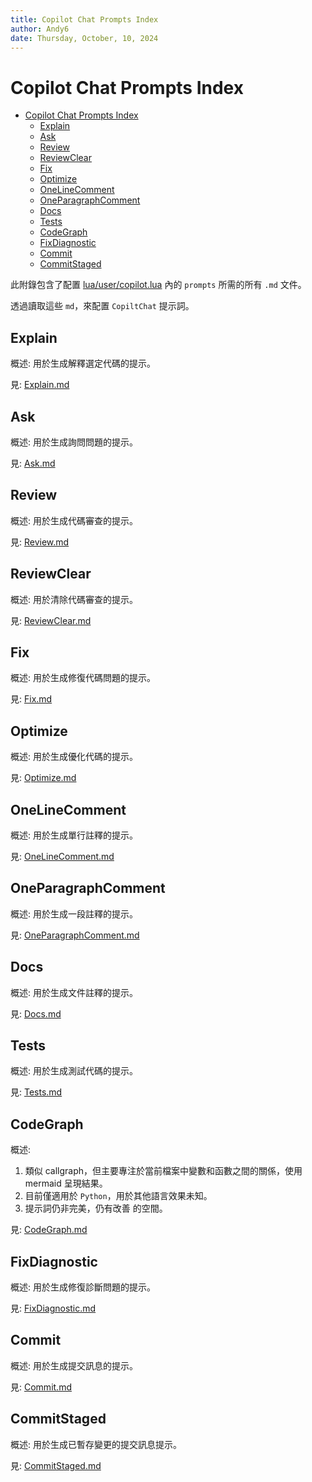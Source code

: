 ```yaml
---
title: Copilot Chat Prompts Index
author: Andy6
date: Thursday, October, 10, 2024
---
```


# Copilot Chat Prompts Index

<!--toc:start-->
- [Copilot Chat Prompts Index](#copilot-chat-prompts-index)
  - [Explain](#explain)
  - [Ask](#ask)
  - [Review](#review)
  - [ReviewClear](#reviewclear)
  - [Fix](#fix)
  - [Optimize](#optimize)
  - [OneLineComment](#onelinecomment)
  - [OneParagraphComment](#oneparagraphcomment)
  - [Docs](#docs)
  - [Tests](#tests)
  - [CodeGraph](#codegraph)
  - [FixDiagnostic](#fixdiagnostic)
  - [Commit](#commit)
  - [CommitStaged](#commitstaged)
<!--toc:end-->

此附錄包含了配置 [lua/user/copilot.lua](../../lua/user/copilot.lua) 內的 `prompts` 所需的所有 `.md` 文件。

透過讀取這些 `md`，來配置 `CopiltChat` 提示詞。

## Explain

概述: 用於生成解釋選定代碼的提示。

見: [Explain.md](./Explain.md)

## Ask

概述: 用於生成詢問問題的提示。

見: [Ask.md](./Ask.md)

## Review

概述: 用於生成代碼審查的提示。

見: [Review.md](./Review.md)

## ReviewClear

概述: 用於清除代碼審查的提示。

見: [ReviewClear.md](./ReviewClear.md)

## Fix

概述: 用於生成修復代碼問題的提示。

見: [Fix.md](./Fix.md)

## Optimize

概述: 用於生成優化代碼的提示。

見: [Optimize.md](./Optimize.md)

## OneLineComment

概述: 用於生成單行註釋的提示。

見: [OneLineComment.md](./OneLineComment.md)

## OneParagraphComment

概述: 用於生成一段註釋的提示。

見: [OneParagraphComment.md](./OneParagraphComment.md)

## Docs

概述: 用於生成文件註釋的提示。

見: [Docs.md](./Docs.md)

## Tests

概述: 用於生成測試代碼的提示。

見: [Tests.md](./Tests.md)

## CodeGraph

概述: 
1. 類似 callgraph，但主要專注於當前檔案中變數和函數之間的關係，使用 mermaid 呈現結果。
2. 目前僅適用於 `Python`，用於其他語言效果未知。
3. 提示詞仍非完美，仍有改善 的空間。

見: [CodeGraph.md](./CodeGraph.md)

## FixDiagnostic

概述: 用於生成修復診斷問題的提示。

見: [FixDiagnostic.md](./FixDiagnostic.md)

## Commit

概述: 用於生成提交訊息的提示。

見: [Commit.md](./Commit.md)

## CommitStaged

概述: 用於生成已暫存變更的提交訊息提示。

見: [CommitStaged.md](./CommitStaged.md)

